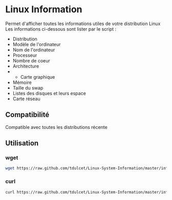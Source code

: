 # Linux Information

Permet d'afficher toutes les informations utiles de votre distribution Linux
Les informations ci-dessous sont lister par le script :

* Distribution
* Modèle de l'ordinateur
* Nom de l'ordinateur
* Processeur
* Nombre de coeur
* Architecture
* * Carte graphique
* Mémoire
* Taille du swap
* Listes des disques et leurs espace
* Carte réseau


## Compatibilité

Compatible avec toutes les distributions récente


## Utilisation

### wget

```bash
wget https://raw.github.com/tdulcet/Linux-System-Information/master/info.sh -qO - | bash -s
```

### curl

```bash
curl https://raw.github.com/tdulcet/Linux-System-Information/master/info.sh | bash -s
```
